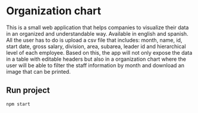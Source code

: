 # Organization chart
This is a small web application that helps companies to visualize their data in an organized and understandable way. Available in english and spanish.
All the user has to  do is upload a csv file that includes: month, name, id, start date, gross salary, division, area, subarea, leader id and hierarchical level of each employee. Based on this, the app will not only expose the data in a table with editable headers but also in a organization chart where the user will be able to filter the staff information by month and download an image that can be printed.


## Run project
```
npm start
```
